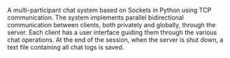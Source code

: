 A multi-participant chat system based on Sockets in Python using TCP communication. The system implements parallel bidirectional communication between clients, both privately and globally, through the server. Each client has a user interface guiding them through the various chat operations. At the end of the session, when the server is shut down, a text file containing all chat logs is saved.
